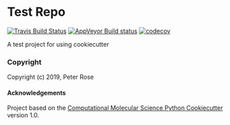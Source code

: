 Test Repo
==============================
[//]: # (Badges)
[![Travis Build Status](https://travis-ci.org/pwrose/test_repo.png)](https://travis-ci.org/pwrose/test_repo)
[![AppVeyor Build status](https://ci.appveyor.com/api/projects/status/6daqeaj33ext6uea/branch/master?svg=true)](https://ci.appveyor.com/project/pwrose/test-repo/branch/master)
[![codecov](https://codecov.io/gh/pwrose/test_repo/branch/master/graph/badge.svg)](https://codecov.io/gh/pwrose/test_repo)

A test project for using cookiecutter

### Copyright

Copyright (c) 2019, Peter Rose


#### Acknowledgements
 
Project based on the 
[Computational Molecular Science Python Cookiecutter](https://github.com/molssi/cookiecutter-cms) version 1.0.
